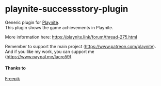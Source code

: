 # playnite-successstory-plugin
Generic plugin for [Playnite](https://playnite.link).  
This plugin shows the game achievements in Playnite. 

More information here: https://playnite.link/forum/thread-275.html

Remember to support the main project (https://www.patreon.com/playnite). 
And if you like my work, you can support me (https://www.paypal.me/lacro59). 

#### Thanks to
[Freepik](https://www.flaticon.com/authors/freepik)